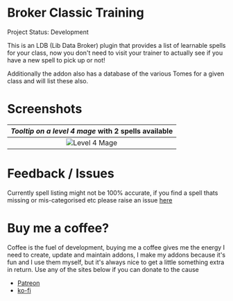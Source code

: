 # Broker Classic Training

Project Status: Development

This is an LDB (Lib Data Broker) plugin that provides a list of learnable spells for your class, now you don't need to visit your trainer to actually see if you have a new spell to pick up or not!

Additionally the addon also has a database of the various Tomes for a given class and will list these also.

# Screenshots



| *Tooltip on a level 4 mage* with 2 spells available |
|:--:| 
| ![Level 4 Mage](https://raw.githubusercontent.com/ps-wow/Broker_Classic_Training/master/screenshots/Level_4_Mage.png) |

# Feedback / Issues

Currently spell listing might not be 100% accurate, if you find a spell thats missing or mis-categorised etc please raise an issue [here](https://github.com/ps-wow/Broker_Classic_Training/issues)

# Buy me a coffee?

Coffee is the fuel of development, buying me a coffee gives me the energy I need to create, update and maintain addons, I make my addons because it's fun and I use them myself, but it's always nice to get a little something extra in return.  Use any of the sites below if you can donate to the cause

 - [Patreon](https://patreon.com/privatesniper)
 - [ko-fi](https://ko-fi.com/privatesniper)
